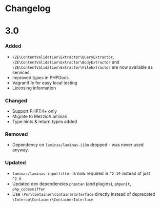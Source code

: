 # Changelog

# 3.0

### Added

* `\ZE\ContentValidation\Extractor\QueryExtractor`, `\ZE\ContentValidation\Extractor\BodyExtractor`
  and `\ZE\ContentValidation\Extractor\FileExtractor` are now available as services.
* Improved types in PHPDocs
* Vagrantfile for easy local testing
* Licensing information

### Changed

* Support PHP7.4+ only
* Migrate to Mezzio/Laminas
* Type hints & return types added

### Removed
* Dependency on `laminas/laminas-i18n` dropped - was never used anyway.

### Updated

* `laminas/laminas-inputfilter` is now required in `^2.19` instead of just `^2.8`
* Updated dev dependencies `phpstan` (and plugins), `phpunit`, `php_codesniffer`
* Use `\Psr\Container\ContainerInterface` directly instead of deprecated `\Interop\Container\ContainerInterface`
